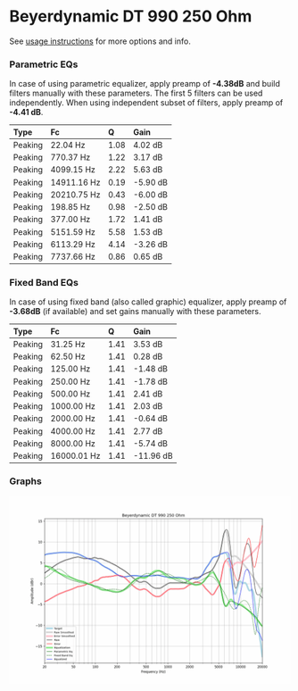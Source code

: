 # Beyerdynamic DT 990 250 Ohm
See [usage instructions](https://github.com/jaakkopasanen/AutoEq#usage) for more options and info.

### Parametric EQs
In case of using parametric equalizer, apply preamp of **-4.38dB** and build filters manually
with these parameters. The first 5 filters can be used independently.
When using independent subset of filters, apply preamp of **-4.41 dB**.

| Type    | Fc          |    Q | Gain     |
|:--------|:------------|:-----|:---------|
| Peaking | 22.04 Hz    | 1.08 | 4.02 dB  |
| Peaking | 770.37 Hz   | 1.22 | 3.17 dB  |
| Peaking | 4099.15 Hz  | 2.22 | 5.63 dB  |
| Peaking | 14911.16 Hz | 0.19 | -5.90 dB |
| Peaking | 20210.75 Hz | 0.43 | -6.00 dB |
| Peaking | 198.85 Hz   | 0.98 | -2.50 dB |
| Peaking | 377.00 Hz   | 1.72 | 1.41 dB  |
| Peaking | 5151.59 Hz  | 5.58 | 1.53 dB  |
| Peaking | 6113.29 Hz  | 4.14 | -3.26 dB |
| Peaking | 7737.66 Hz  | 0.86 | 0.65 dB  |

### Fixed Band EQs
In case of using fixed band (also called graphic) equalizer, apply preamp of **-3.68dB**
(if available) and set gains manually with these parameters.

| Type    | Fc          |    Q | Gain      |
|:--------|:------------|:-----|:----------|
| Peaking | 31.25 Hz    | 1.41 | 3.53 dB   |
| Peaking | 62.50 Hz    | 1.41 | 0.28 dB   |
| Peaking | 125.00 Hz   | 1.41 | -1.48 dB  |
| Peaking | 250.00 Hz   | 1.41 | -1.78 dB  |
| Peaking | 500.00 Hz   | 1.41 | 2.41 dB   |
| Peaking | 1000.00 Hz  | 1.41 | 2.03 dB   |
| Peaking | 2000.00 Hz  | 1.41 | -0.64 dB  |
| Peaking | 4000.00 Hz  | 1.41 | 2.77 dB   |
| Peaking | 8000.00 Hz  | 1.41 | -5.74 dB  |
| Peaking | 16000.01 Hz | 1.41 | -11.96 dB |

### Graphs
![](./Beyerdynamic%20DT%20990%20250%20Ohm.png)